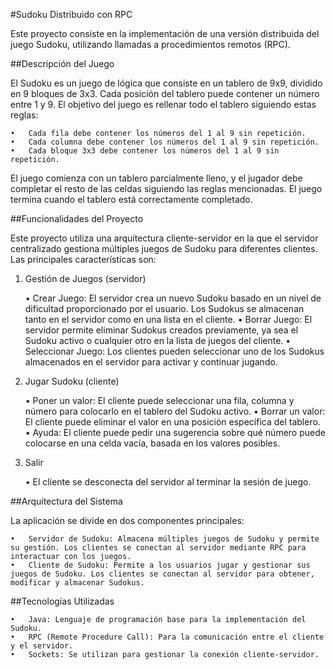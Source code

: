 #Sudoku Distribuido con RPC

Este proyecto consiste en la implementación de una versión distribuida del juego Sudoku, utilizando llamadas a procedimientos remotos (RPC).

##Descripción del Juego

El Sudoku es un juego de lógica que consiste en un tablero de 9x9, dividido en 9 bloques de 3x3. Cada posición del tablero puede contener un número entre 1 y 9. El objetivo del juego es rellenar todo el tablero siguiendo estas reglas:

	•	Cada fila debe contener los números del 1 al 9 sin repetición.
	•	Cada columna debe contener los números del 1 al 9 sin repetición.
	•	Cada bloque 3x3 debe contener los números del 1 al 9 sin repetición.

El juego comienza con un tablero parcialmente lleno, y el jugador debe completar el resto de las celdas siguiendo las reglas mencionadas. El juego termina cuando el tablero está correctamente completado.

##Funcionalidades del Proyecto

Este proyecto utiliza una arquitectura cliente-servidor en la que el servidor centralizado gestiona múltiples juegos de Sudoku para diferentes clientes. Las principales características son:

1. Gestión de Juegos (servidor)

	•	Crear Juego: El servidor crea un nuevo Sudoku basado en un nivel de dificultad proporcionado por el usuario. Los Sudokus se almacenan tanto en el servidor como en una lista en el cliente.
	•	Borrar Juego: El servidor permite eliminar Sudokus creados previamente, ya sea el Sudoku activo o cualquier otro en la lista de juegos del cliente.
	•	Seleccionar Juego: Los clientes pueden seleccionar uno de los Sudokus almacenados en el servidor para activar y continuar jugando.

2. Jugar Sudoku (cliente)

	•	Poner un valor: El cliente puede seleccionar una fila, columna y número para colocarlo en el tablero del Sudoku activo.
	•	Borrar un valor: El cliente puede eliminar el valor en una posición específica del tablero.
	•	Ayuda: El cliente puede pedir una sugerencia sobre qué número puede colocarse en una celda vacía, basada en los valores posibles.

3. Salir

	•	El cliente se desconecta del servidor al terminar la sesión de juego.

##Arquitectura del Sistema

La aplicación se divide en dos componentes principales:

	•	Servidor de Sudoku: Almacena múltiples juegos de Sudoku y permite su gestión. Los clientes se conectan al servidor mediante RPC para interactuar con los juegos.
	•	Cliente de Sudoku: Permite a los usuarios jugar y gestionar sus juegos de Sudoku. Los clientes se conectan al servidor para obtener, modificar y almacenar Sudokus.

##Tecnologías Utilizadas

	•	Java: Lenguaje de programación base para la implementación del Sudoku.
	•	RPC (Remote Procedure Call): Para la comunicación entre el cliente y el servidor.
	•	Sockets: Se utilizan para gestionar la conexión cliente-servidor.
